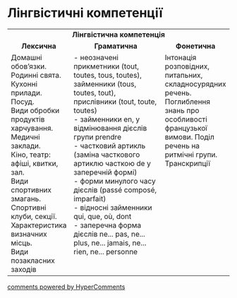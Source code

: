 <div id="hypercomments_widget" class="js-hypercomments-widget invisible"></div>

# Лінгвістичні компетенції


<table>
  <tr>
    <td align="center" colspan="3"><b>Лінгвістична компетенція</b></td>
  </tr>
            <tr>
                <td align="center"><b>Лексична</b></td>
                <td align="center"><b>Граматична</b></td>
                <td align="center"><b>Фонетична</b></td>
            </tr>
            <tr>
                <td width="25%" style="vertical-align:top !important;">
Домашні обов’язки. <br>
Родинні свята. <br>
Кухонні прилади. <br>
Посуд. <br>
Види обробки продуктів харчування.<br>
Медичні заклади. <br>
Кіно, театр: афіші, квитки, зал. <br>
Види спортивних змагань. <br>
Спортивні клуби, секції. <br>
Характеристика визначних місць.<br>
Види позакласних заходів</td>
<td width="50%" style="vertical-align:top !important;">
- неозначені прикметники (tout, toutes, tous, toutes), займенники (tous, toutes, tout), прислівники (tout, toute, toutes)<br>
- займенники en, у відмінювання  дієслів групи prendre<br>
- частковий артикль (заміна часткового артиклю часткою de у заперечній формі)<br>
- форми минулого часу дієслів (passé composé, imparfait)<br>
- відносні займенники qui, que, où, dont<br>
- заперечна форма дієслів ne... pas, ne... plus, ne... jamais, ne... rien, ne... personne
</td>
<td width="25%" style="vertical-align:top !important;">Інтонація розповідних, питапьних, складносурядних речень. Поглиблення знань про особливості французької вимови. Поділ речень на ритмічні групи. Транскрипції</td>
            </tr>
</table>

<div class="js-hypercomments-container">
    <a href="http://hypercomments.com" class="hc-link" title="comments widget">comments powered by HyperComments</a>
</div>